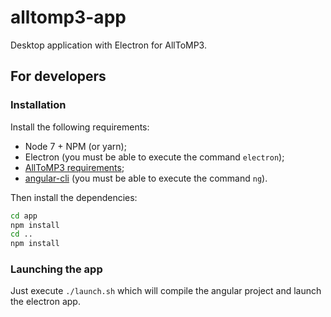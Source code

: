 # alltomp3-app
Desktop application with Electron for AllToMP3.

## For developers
### Installation
Install the following requirements:
- Node 7 + NPM (or yarn);
- Electron (you must be able to execute the command `electron`);
- [AllToMP3 requirements](https://github.com/AllToMP3/alltomp3#requirements);
- [angular-cli](https://github.com/angular/angular-cli) (you must be able to execute the command `ng`).

Then install the dependencies:
```bash
cd app
npm install
cd ..
npm install
```

### Launching the app
Just execute `./launch.sh` which will compile the angular project and launch the electron app.
